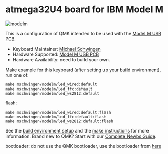 # atmega32U4 board for IBM Model M

![modelm](https://raw.githubusercontent.com/mschwingen/hardware/master/modelm-usb/images/PCB.jpg)

This is a configuration of QMK intended to be used with the [Model M USB PCB](https://github.com/mschwingen/hardware/tree/master/modelm-usb).

* Keyboard Maintainer: [Michael Schwingen](https://github.com/mschwingen/)
* Hardware Supported: [Model M USB PCB](https://github.com/mschwingen/hardware/tree/master/modelm-usb)
* Hardware Availability: need to build your own.

Make example for this keyboard (after setting up your build environment), run one of:

    make mschwingen/modelm/led_wired:default
    make mschwingen/modelm/led_ffc:default
    make mschwingen/modelm/led_ws2812:default

flash:

    make mschwingen/modelm/led_wired:default:flash
    make mschwingen/modelm/led_ffc:default:flash
    make mschwingen/modelm/led_ws2812:default:flash

See the [build environment setup](https://docs.qmk.fm/#/getting_started_build_tools) and the [make instructions](https://docs.qmk.fm/#/getting_started_make_guide) for more information. Brand new to QMK? Start with our [Complete Newbs Guide](https://docs.qmk.fm/#/newbs).

bootloader:
	do not use the QMK bootloader, use the bootloader from [here](https://github.com/mschwingen/modelm-lufa-bootloader)
